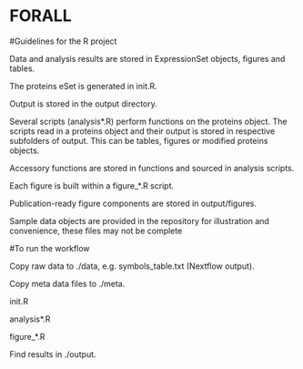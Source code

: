 # FORALL

#Guidelines for the R project

Data and analysis results are stored in ExpressionSet objects, figures and tables.

The proteins eSet is generated in init.R.

Output is stored in the output directory.

Several scripts (analysis*.R) perform functions on the proteins object. The scripts read in a proteins object and their output is stored in respective subfolders of output. This can be tables, figures or modified proteins objects.

Accessory functions are stored in functions and sourced in analysis scripts.

Each figure is built within a figure_*.R script. 


Publication-ready figure components are stored in output/figures.



Sample data objects are provided in the repository for illustration and convenience, these files may not be complete

#To run the workflow


Copy raw data to ./data, e.g. symbols_table.txt (Nextflow output).


Copy meta data files to ./meta.


init.R


analysis*.R


figure_*.R


Find results in ./output.
